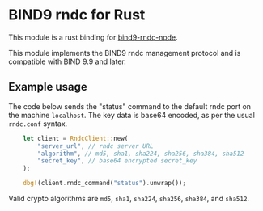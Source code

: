 # BIND9 rndc for Rust

This module is a rust binding for [bind9-rndc-node](https://github.com/isc-projects/bind9-rndc-node/tree/master).

This module implements the BIND9 rndc management protocol and is
compatible with BIND 9.9 and later.

## Example usage

The code below sends the "status" command to the default rndc port
on the machine `localhost`. The key data is base64 encoded, as per
the usual `rndc.conf` syntax.

```rust
    let client = RndcClient::new(
        "server_url", // rndc server URL
        "algorithm", // md5, sha1, sha224, sha256, sha384, sha512
        "secret_key", // base64 encrypted secret_key
    );

    dbg!(client.rndc_command("status").unwrap());
```

Valid crypto algorithms are `md5`, `sha1`, `sha224`, `sha256`,
`sha384`, and `sha512`.
